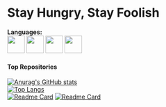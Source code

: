 # Stay Hungry, Stay Foolish
**Languages:**  
<code><img height="40" src="https://www.lwhttpd.org/assets/icons/cpp.png"></code>
<code><img height="40" src="https://www.lwhttpd.org/assets/icons/java.png"></code>
<code><img height="40" src="https://www.lwhttpd.org/assets/icons/python.png"></code>
<code><img height="40" src="https://www.lwhttpd.org/assets/icons/linux.png"></code>

#### Top Repositories
[![Anurag's GitHub stats](https://github-readme-stats.vercel.app/api?username=SandroDickens&count_private=true&show_icons=true)](https://github.com/SandroDickens/lwhttpd)  
[![Top Langs](https://github-readme-stats.vercel.app/api/top-langs/?username=SandroDickens&layout=compact)](https://github.com/SandroDickens/lwhttpd)  
[![Readme Card](https://github-readme-stats.vercel.app/api/pin/?username=SandroDickens&repo=lwhttpd)](https://github.com/SandroDickens/lwhttpd)
[![Readme Card](https://github-readme-stats.vercel.app/api/pin/?username=SandroDickens&repo=log4cpp)](https://github.com/SandroDickens/log4cpp)  
